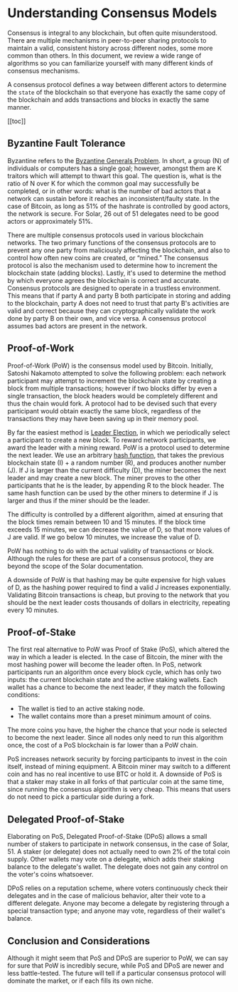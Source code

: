 # Understanding Consensus Models

Consensus is integral to any blockchain, but often quite misunderstood. There are multiple mechanisms in peer-to-peer sharing protocols to maintain a valid, consistent history across different nodes, some more common than others. In this document, we review a wide range of algorithms so you can familiarize yourself with many different kinds of consensus mechanisms.

A consensus protocol defines a way between different actors to determine the `state` of the blockchain so that everyone has exactly the same copy of the blockchain and adds transactions and blocks in exactly the same manner.

[[toc]]

## Byzantine Fault Tolerance

Byzantine refers to the [Byzantine Generals Problem](https://en.wikipedia.org/wiki/Byzantine_fault). In short, a group (N) of individuals or computers has a single goal; however, amongst them are K traitors which will attempt to thwart this goal. The question is, what is the ratio of N over K for which the common goal may successfully be completed, or in other words: what is the number of bad actors that a network can sustain before it reaches an inconsistent/faulty state. In the case of Bitcoin, as long as 51% of the hashrate is controlled by good actors, the network is secure. For Solar, 26 out of 51 delegates need to be good actors or approximately 51%.

There are multiple consensus protocols used in various blockchain networks. The two primary functions of the consensus protocols are to prevent any one party from maliciously affecting the blockchain, and also to control how often new coins are created, or “mined.” The consensus protocol is also the mechanism used to determine how to increment the blockchain state (adding blocks). Lastly, it's used to determine the method by which everyone agrees the blockchain is correct and accurate. Consensus protocols are designed to operate in a trustless environment. This means that if party A and party B both participate in storing and adding to the blockchain, party A does not need to trust that party B's activities are valid and correct because they can cryptographically validate the work done by party B on their own, and vice versa. A consensus protocol assumes bad actors are present in the network.

## Proof-of-Work

Proof-of-Work (PoW) is the consensus model used by Bitcoin. Initially, Satoshi Nakamoto attempted to solve the following problem: each network participant may attempt to increment the blockchain state by creating a block from multiple transactions; however if two blocks differ by even a single transaction, the block headers would be completely different and thus the chain would fork. A protocol had to be devised such that every participant would obtain exactly the same block, regardless of the transactions they may have been saving up in their memory pool.

By far the easiest method is [Leader Election](https://en.wikipedia.org/wiki/Leader_election), in which we periodically select a participant to create a new block. To reward network participants, we award the leader with a mining reward. PoW is a protocol used to determine the next leader. We use an arbitrary [hash function](https://en.wikipedia.org/wiki/Hash_function), that takes the previous blockchain state (I) + a random number (R), and produces another number (J). If J is larger than the current difficulty (D), the miner becomes the next leader and may create a new block. The miner proves to the other participants that he is the leader, by appending R to the block header. The same hash function can be used by the other miners to determine if J is larger and thus if the miner should be the leader.

The difficulty is controlled by a different algorithm, aimed at ensuring that the block times remain between 10 and 15 minutes. If the block time exceeds 15 minutes, we can decrease the value of D, so that more values of J are valid. If we go below 10 minutes, we increase the value of D.

PoW has nothing to do with the actual validity of transactions or block. Although the rules for these are part of a consensus protocol, they are beyond the scope of the Solar documentation.

A downside of PoW is that hashing may be quite expensive for high values of D, as the hashing power required to find a valid J increases exponentially. Validating Bitcoin transactions is cheap, but proving to the network that you should be the next leader costs thousands of dollars in electricity, repeating every 10 minutes.

## Proof-of-Stake

The first real alternative to PoW was Proof of Stake (PoS), which altered the way in which a leader is elected. In the case of Bitcoin, the miner with the most hashing power will become the leader often. In PoS, network participants run an algorithm once every block cycle, which has only two inputs: the current blockchain state and the active staking wallets. Each wallet has a chance to become the next leader, if they match the following conditions:

- The wallet is tied to an active staking node.
- The wallet contains more than a preset minimum amount of coins.

The more coins you have, the higher the chance that your node is selected to become the next leader. Since all nodes only need to run this algorithm once, the cost of a PoS blockchain is far lower than a PoW chain.

PoS increases network security by forcing participants to invest in the coin itself, instead of mining equipment. A Bitcoin miner may switch to a different coin and has no real incentive to use BTC or hold it. A downside of PoS is that a staker may stake in all forks of that particular coin at the same time, since running the consensus algorithm is very cheap. This means that users do not need to pick a particular side during a fork.

## Delegated Proof-of-Stake

Elaborating on PoS, Delegated Proof-of-Stake (DPoS) allows a small number of stakers to participate in network consensus, in the case of Solar, 51. A staker (or delegate) does not actually need to own 2% of the total coin supply. Other wallets may vote on a delegate, which adds their staking balance to the delegate's wallet. The delegate does not gain any control on the voter's coins whatsoever.

DPoS relies on a reputation scheme, where voters continuously check their delegates and in the case of malicious behavior, alter their vote to a different delegate. Anyone may become a delegate by registering through a special transaction type; and anyone may vote, regardless of their wallet's balance.

## Conclusion and Considerations

Although it might seem that PoS and DPoS are superior to PoW, we can say for sure that PoW is incredibly secure, while PoS and DPoS are newer and less battle-tested. The future will tell if a particular consensus protocol will dominate the market, or if each fills its own niche.

